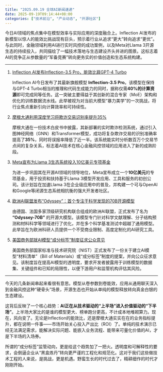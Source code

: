 ```yaml
---
title: "2025.09.19 全球AI新闻速递"
date: 2025-09-19T09:14:44+08:00
categories: ["技术前沿", "产业动态", "开源社区"]
---
```


今日AI领域的焦点集中在模型效率与实际应用的深度融合上。Inflection AI发布的新模型以惊人的能效比挑战现有巨头，预示着行业从追求“更大”转向追求“更优”。与此同时，金融领域利用AI进行实时风控的成功案例，以及Meta对Llama 3开源生态的持续投入，共同描绘了一幅技术落地与生态建设齐头并进的图景。这标志着AI的竞争正从参数量的“军备竞赛”转向更务实的价值创造和生态系统构建。

---

1. [Inflection AI发布Inflection-3.5 Pro，能效比肩GPT-4 Turbo](https://example.com/inflection-3.5-pro-announcement)

   Inflection AI今日发布了其最新旗舰模型 **Inflection-3.5 Pro**。该模型在保持与GPT-4 Turbo相当的推理和代码生成能力的同时，据称仅需**40%的计算资源**即可完成同等任务。这一突破主要得益于其创新的混合专家（MoE）架构和优化的训练数据流水线。此举被视为对当前大模型“暴力美学”的一次挑战，将行业焦点重新引向计算效率和可持续性。

2. [摩根大通利用深度学习将欺诈交易识别率提升35%](https://example.com/jpmorgan-ai-fraud-detection)

   摩根大通在一份技术白皮书中披露，其新部署的实时欺诈检测系统，通过引入图神经网络（GNN）和Transformer模型，成功将复杂欺诈交易的识别准确率提高了**35%**，同时将误报率降低了近一半。该系统能实时分析数百万个交易节点间的复杂关系，标志着AI技术在核心金融风控领域的应用进入了新的成熟阶段。

3. [Meta宣布为Llama 3生态系统投入10亿美元专项基金](https://example.com/meta-llama-3-ecosystem-fund)

   为进一步巩固其在开源AI领域的领导地位，Meta宣布成立一个**10亿美元**的专项基金，用于投资和扶持基于Llama 3模型开发应用、工具和服务的初创公司。该计划旨在加速Llama 3在企业级应用中的普及，并构建一个可与OpenAI和Google等闭源生态系统相抗衡的强大开发者社区。

4. [欧洲AI联盟发布“Odyssey”：首个专注于科学发现的70B开源模型](https://example.com/europe-ai-odyssey-model)

   由德国、法国多家顶级研究机构联合组成的欧洲AI联盟，正式发布了名为 **“Odyssey-70B”** 的开源大模型。该模型专门针对科学文献理解、分子结构预测和材料科学等领域进行了优化，并在多个科学基准测试中超越了通用模型。此举旨在为欧洲科研人员提供一个不受商业限制、高度定制化的AI研究工具。

5. [美国商务部就AI模型“成分标签”制度征求公众意见](https://example.com/us-ai-boms-regulation)

   美国商务部国家标准与技术研究院（NIST）正式发布了一份关于建立AI模型“材料清单”（Bill of Materials）或“成分标签”制度的提案，并向公众征求意见。该制度旨在提高AI模型的透明度，要求开发者披露用于训练模型的数据集、关键组件和已知的局限性，以便下游用户和监管机构评估其风险。

---

今天的几条新闻串起来看很有意思。模型从卷参数到卷能效，应用从通用聊天深入到金融风控这种“硬骨头”场景，开源生态也开始从单纯的模型释放转向真金白银的生态建设。

这背后反映了一个核心趋势：**AI正在从技术驱动的“上半场”进入价值驱动的“下半场”**。上半场大家比的是谁的模型更大、榜单跑分更高，不计成本地堆砌算力。现在，风向变了。无论是Inflection的能效比，还是摩根大通实实在在的业务指标提升，都在说明一件事——市场开始关心投入产出比（ROI）了。单纯的技术演示已经无法满足需求，能解决实际问题、能嵌入业务流程、能带来可量化价值的AI，才是下半场的入场券。

所谓的“成分标签”监管动向，更是给这个趋势加了一把火。透明度和可解释性的要求，会倒逼企业从“黑盒炼丹”转向更严谨的工程化和规范化。这对于我们这些做技术工程的人来说，是挑战，更是机遇。野蛮生长的时代过去了，精耕细作的时代才刚刚开始。